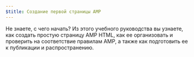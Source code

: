 ```yaml
---
$title: Создание первой страницы AMP
---
```


Не знаете, с чего начать? Из этого учебного руководства вы узнаете, как создать простую страницу AMP HTML, как ее организовать и проверить на соответствие правилам AMP, а также как подготовить ее к публикации и распространению.
